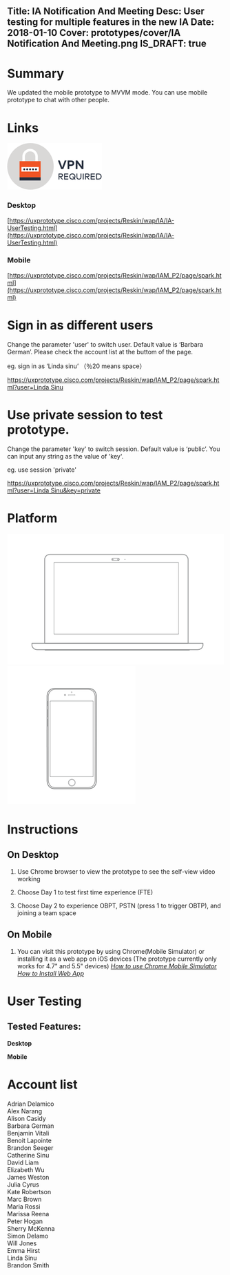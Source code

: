 Title: IA Notification And Meeting
Desc: User testing for multiple features in the new IA
Date: 2018-01-10
Cover: prototypes/cover/IA Notification And Meeting.png
IS_DRAFT: true
---

# Summary

We updated the mobile prototype to MVVM mode. You can use mobile prototype to chat with other people.

# Links
![vpn_required](../../../img_data/prototypes/VPN.svg)

### Desktop 

[https://uxprototype.cisco.com/projects/Reskin/wap/IA/IA-UserTesting.html](https://uxprototype.cisco.com/projects/Reskin/wap/IA/IA-UserTesting.html)

### Mobile

[https://uxprototype.cisco.com/projects/Reskin/wap/IAM_P2/page/spark.html](https://uxprototype.cisco.com/projects/Reskin/wap/IAM_P2/page/spark.html)

# Sign in as different users

Change the parameter 'user' to switch user. Default value is ‘Barbara German’. Please check the account list at the buttom of the page.

eg. sign in as ‘Linda sinu’ （％20 means space）

[https://uxprototype.cisco.com/projects/Reskin/wap/IAM_P2/page/spark.html?user=Linda Sinu](https://uxprototype.cisco.com/projects/Reskin/wap/IAM_P2/page/spark.html?user=Linda%20Sinu)

# Use private session to test prototype.

Change the parameter 'key' to switch session. Default value is ‘public’. You can input any string as the value of 'key'.

eg. use session 'private'

[https://uxprototype.cisco.com/projects/Reskin/wap/IAM_P2/page/spark.html?user=Linda Sinu&key=private](https://uxprototype.cisco.com/projects/Reskin/wap/IAM_P2/page/spark.html?user=Linda%20Sinu&key=private)

# Platform

![Desktop](../../../img_data/prototypes/Desktop-2x.png)
![Desktop](../../../img_data/prototypes/Mobile-2x.png)

# Instructions

## On Desktop

1) Use Chrome browser to view the prototype to see the self-view video working

2) Choose Day 1 to test first time experience (FTE)

3) Choose Day 2 to experience OBPT, PSTN (press 1 to trigger OBTP), and joining a team space

## On Mobile

1) You can visit this prototype by using Chrome(Mobile Simulator) or installing it as a web app on iOS devices (The prototype currently only works for 4.7" and 5.5" devices) 
*[How to use Chrome Mobile Simulator](https://uxccds.github.io/prototypes/faq/chrome's-mobile-simulator.html)*  
*[How to Install Web App](https://uxccds.github.io/prototypes/faq/install-web-app.html)*


# User Testing

## Tested Features:


**Desktop**

**Mobile**

# Account list

Adrian Delamico  
Alex Narang  
Alison Casidy  
Barbara German  
Benjamin Vitali  
Benoit Lapointe  
Brandon Seeger  
Catherine Sinu  
David Liam  
Elizabeth Wu  
James Weston  
Julia Cyrus  
Kate Robertson  
Marc Brown  
Maria Rossi  
Marissa Reena  
Peter Hogan  
Sherry McKenna  
Simon Delamo  
Will Jones  
Emma Hirst  
Linda Sinu  
Brandon Smith

